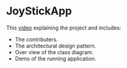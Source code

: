# JoyStickApp

This [video](https://youtu.be/163QKDM5dr4) explaining the project and includes:
* The contributers.
* The architectural design pattern.
* Over view of the class diagram.
* Demo of the running application.
 
